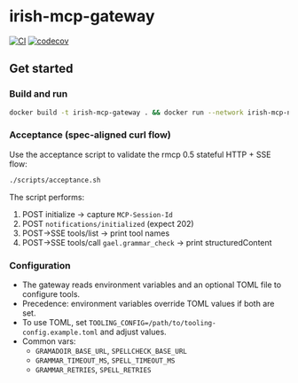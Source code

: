 
# irish-mcp-gateway

[![CI](https://github.com/caffalaughrey/irish-mcp-gateway/actions/workflows/ci.yml/badge.svg)](https://github.com/caffalaughrey/irish-mcp-gateway/actions/workflows/ci.yml)
[![codecov](https://codecov.io/gh/caffalaughrey/irish-mcp-gateway/branch/main/graph/badge.svg)](https://codecov.io/gh/caffalaughrey/irish-mcp-gateway)
## Get started
### Build and run
```bash
docker build -t irish-mcp-gateway . && docker run --network irish-mcp-net --rm -p 8080:8080 -e GRAMADOIR_BASE_URL=http://gramadoir-server:5000 irish-mcp-gateway
```

### Acceptance (spec-aligned curl flow)
Use the acceptance script to validate the rmcp 0.5 stateful HTTP + SSE flow:
```bash
./scripts/acceptance.sh
```

The script performs:
1) POST initialize → capture `MCP-Session-Id`
2) POST `notifications/initialized` (expect 202)
3) POST→SSE tools/list → print tool names
4) POST→SSE tools/call `gael.grammar_check` → print structuredContent

### Configuration
- The gateway reads environment variables and an optional TOML file to configure tools.
- Precedence: environment variables override TOML values if both are set.
- To use TOML, set `TOOLING_CONFIG=/path/to/tooling-config.example.toml` and adjust values.
- Common vars:
  - `GRAMADOIR_BASE_URL`, `SPELLCHECK_BASE_URL`
  - `GRAMMAR_TIMEOUT_MS`, `SPELL_TIMEOUT_MS`
  - `GRAMMAR_RETRIES`, `SPELL_RETRIES`
